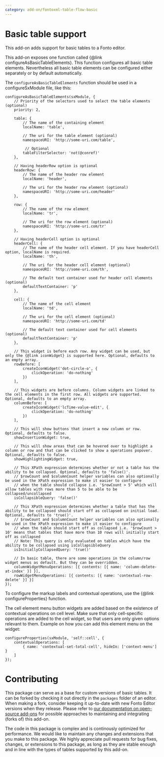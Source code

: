 ```yaml
---
category: add-on/fontoxml-table-flow-basic
---
```


# Basic table support

This add-on adds support for basic tables to a Fonto editor.

This add-on exposes one function called {@link configureAsBasicTableElements}. This function
configures all basic table elements. Nevertheless all basic table elements can be
configured either separately or by default automatically.

The `configureAsBasicTableElements` function should be used in a configureSxModule file, like this:

```
configureAsBasicTableElements(sxModule, {
	// Priority of the selectors used to select the table elements (optional)
	priority: 2,

	table: {
		// The name of the containing element
		localName: 'table',

		// The uri for the table element (optional)
		namespaceURI: 'http://some-uri.com/table',

		 // Optional
		tableFilterSelector: 'not(@conref)'
	},

	// Having headerRow option is optional
	headerRow: {
		// The name of the header row element
		localName: 'header',

		// The uri for the header row element (optional)
		namespaceURI: 'http://some-uri.com/header'
	},

	row: {
		// The name of the row element
		localName: 'tr',

		// The uri for the row element (optional)
		namespaceURI: 'http://some-uri.com/tr'
	},

	// Having headerCell option is optional
	headerCell: {
		// The name of the header cell element. If you have headerCell option, localName is required.
		localName: 'th',

		// The uri for the header cell element (optional)
		namespaceURI: 'http://some-uri.com/th',

		// The default text container used for header cell elements (optional)
		defaultTextContainer: 'p'
	},

	cell: {
		// The name of the cell element
		localName: 'td',

		// The uri for the cell element (optional)
		namespaceURI: 'http://some-uri.com/td'

		// The default text container used for cell elements (optional)
		defaultTextContainer: 'p'
	},

	// This widget is before each row. Any widget can be used, but only the {@link iconWidget} is supported here. Optional, defaults to an empty array.
	rowBefore: [
		createIconWidget('dot-circle-o', {
			clickOperation: 'do-nothing'
		})
	],

	// This widgets are before columns. Column widgets are linked to the cell elements in the first row. All widgets are supported. Optional, defaults to an empty array.
	columnBefore: [
		createIconWidget('lcTime-value-edit', {
			clickOperation: 'do-nothing'
		})
	],

	// This will show buttons that insert a new column or row. Optional, defaults to false.
	showInsertionWidget: true,

	// This will show areas that can be hovered over to highlight a column or row and that can be clicked to show a operations popover. Optional, defaults to false.
	showHighlightingWidget: true,

	// This XPath expression determines whether or not a table has the ability to be collapsed. Optional, defaults to 'false()'.
	// $rowCount and $columnCount helper variables can also optionally be used in the XPath expression to make it easier to configure
	// when the table should collapse i.e. '$rowCount > 5' which will allow tables with rows more than 5 to be able to be collapsed/uncollapsed
	isCollapsibleQuery: 'false()'

	// This XPath expression determines whether a table that has the ability to be collapsed should start off as collapsed on initial load. Optional, defaults to 'true()'.
	// $rowCount and $columnCount helper variables can also optionally be used in the XPath expression to make it easier to configure
	// when the table should start off as collapsed i.e. '$rowCount > 10' means that tables that have more than 10 rows will initially start off as collapsed
	// Note: This query is only evaluated on tables which have the ability to be collapsed using isCollapsibleQuery
	isInitiallyCollapsedQuery: 'true()'

    // In basic table, there are some operations in the column/row widget menus as default. But they can be overridden.
 	columnWidgetMenuOperations: [{ contents: [{ name: 'column-delete-at-index' }] }],
 	rowWidgetMenuOperations: [{ contents: [{ name: 'contextual-row-delete' }] }]
});
```

To configure the markup labels and contextual operations, use the {@link configureProperties} function.

The cell element menu button widgets are added based on the existence of contextual operations on cell level. Make sure that only cell-specific operations are added to the cell widget, so that users are only given options relevant to them.
Example on how you can add this element menu on the widget:

```
configureProperties(sxModule, 'self::cell', {
	contextualOperations: [
		{ name: 'contextual-set-total-cell', hideIn: ['context-menu'] }
	]
});
```

# Contributing

This package can serve as a base for custom versions of basic tables. It can be forked by checking
it out directly in the `packages` folder of an editor. When making a fork, consider keeping it
up-to-date with new Fonto Editor versions when they release. Please refer to [our documentation on
open-source add-ons](https://documentation.fontoxml.com/latest/add-ons-03165378ea7b#id-2cd061ac-8db3-1afa-57db-c07876d3bd11)
for possible approaches to maintaining and integrating (forks of) this add-on.

The code in this package is complex and is continously optimized for performance. We would like to
maintain any changes and extensions that you make to this package. We highly appreciate pull
requests for bug fixes, changes, or extensions to this package, as long as they are stable enough
and in line with the types of tables supported by this add-on.

